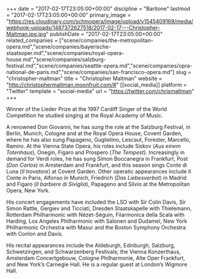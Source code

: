 +++
date = "2017-02-17T23:05:00+00:00"
discipline = "Baritone"
lastmod = "2017-02-17T23:05:00+00:00"
primary_image = "https://res.cloudinary.com/schmopera/image/upload/v1545409169/media/webhook-uploads/1487372627518/2017-02-17---Christopher-Maltman.jpg.jpg"
publishDate = "2017-02-17T23:05:00+00:00"
related_companies = ["scene/companies/the-metropolitan-opera.md","scene/companies/bayerische-staatsoper.md","scene/companies/royal-opera-house.md","scene/companies/salzburg-festival.md","scene/companies/seattle-opera.md","scene/companies/opra-national-de-paris.md","scene/companies/san-francisco-opera.md"]
slug = "christopher-maltman"
title = "Christopher Maltman"
website = "http://christophermaltman.moonfruit.com/#"
[[social_media]]
platform = "Twitter"
template = "social-media"
url = "https://twitter.com/chrismaltman"
+++

Winner of the Lieder Prize at the 1997 Cardiff Singer of the World Competition he studied singing at the Royal Academy of Music.

A renowned Don Giovanni, he has sung the role at the Salzburg Festival, in Berlin, Munich, Cologne and at the Royal Opera House, Covent Garden, where he has also sung Papageno, Guglielmo, Lescaut, Forester, Marcello, Ramiro. At the Vienna State Opera, his roles include Siskov (*Aus einem Totenhaus*), Onegin, Figaro and Prospero (*The Tempest*). Increasingly in demand for Verdi roles, he has sung Simon Boccanegra in Frankfurt, Post (*Don Carlos*) in Amsterdam and Frankfurt, and this season sings Conte di Luna (*Il trovatore*) at Covent Garden. Other operatic appearances include Il Conte in Paris, Alfonso in Munich, Friedrich (*Das Liebesverbot*) in Madrid and Figaro (*Il barbiere di Siviglia*), Papageno and Silvio at the Metropolitan Opera, New York. 

His concert engagements have included the LSO with Sir Colin Davis, Sir Simon Rattle, Gergiev and Ticciati, Dresden Staatskapelle with Thielemann, Rotterdam Philharmonic with Nézet-Séguin, Filarmonica della Scala with Harding, Los Angeles Philharmonic with Salonen and Dudamel, New York Philharmonic Orchestra with Masur and the Boston Symphony Orchestra with Conlon and Davis.

His recital appearances include the Aldeburgh, Edinburgh, Salzburg, Schwetzingen, and Schwarzenberg Festivals; the Vienna Konzerthaus, Amsterdam Concertgebouw, Cologne Philharmonie, Alte Oper Frankfurt, and New York’s Carnegie Hall. He is a regular guest at London’s Wigmore Hall.
